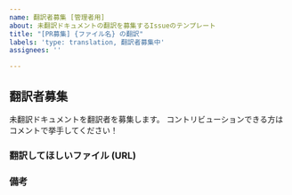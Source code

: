```yaml
---
name: 翻訳者募集 [管理者用]
about: 未翻訳ドキュメントの翻訳を募集するIssueのテンプレート
title: "[PR募集] {ファイル名} の翻訳"
labels: 'type: translation, 翻訳者募集中'
assignees: ''

---
```


<!--
該当するイシューの種類を選択してください
-->
## 翻訳者募集

未翻訳ドキュメントを翻訳者を募集します。
コントリビューションできる方はコメントで挙手してください！ 

### 翻訳してほしいファイル (URL)

<!--
翻訳するファイルと angular.jp 上のURLを記入してください
-->


### 備考
<!-- 翻訳に際して注意してほしいことなど自由に記入してください -->
